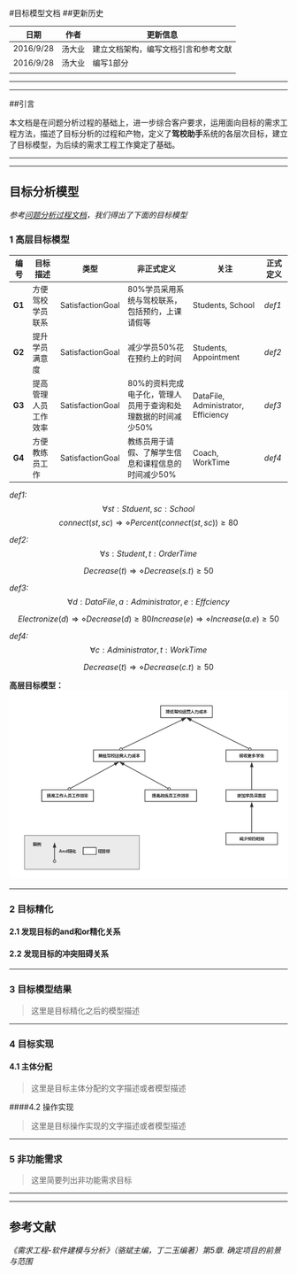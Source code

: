 

#目标模型文档
##更新历史

| 日期        | 作者   | 更新信息               |
| --------- | ---- | ------------------ |
| 2016/9/28 | 汤大业  | 建立文档架构，编写文档引言和参考文献 |
| 2016/9/28 | 汤大业  | 编写1部分              |
|           |      |                    |

---

---

##引言

​	本文档是在问题分析过程的基础上，进一步综合客户要求，运用面向目标的需求工程方法，描述了目标分析的过程和产物，定义了**驾校助手**系统的各层次目标，建立了目标模型，为后续的需求工程工作奠定了基础。

---
---
## 目标分析模型

*参考[问题分析过程文档](https://github.com/CnNjuTdy/Requirements/blob/master/md/%E9%97%AE%E9%A2%98%E5%88%86%E6%9E%90%E8%BF%87%E7%A8%8B.md)，我们得出了下面的目标模型*

### 1 高层目标模型
| 编号     | 目标描述       | 类型               | 非正式定义                             | 关注                                  | 正式定义   |
| ------ | ---------- | ---------------- | --------------------------------- | ----------------------------------- | ------ |
| **G1** | 方便驾校学员联系   | SatisfactionGoal | 80%学员采用系统与驾校联系，包括预约，上课请假等         | Students, School                    | *def1* |
| **G2** | 提升学员满意度    | SatisfactionGoal | 减少学员50%花在预约上的时间                   | Students, Appointment               | *def2* |
| **G3** | 提高管理人员工作效率 | SatisfactionGoal | 80%的资料完成电子化，管理人员用于查询和处理数据的时间减少50% | DataFile, Administrator, Efficiency | *def3* |
| **G4** | 方便教练员工作    | SatisfactionGoal | 教练员用于请假、了解学生信息和课程信息的时间减少50%       | Coach, WorkTime                     | *def4* |

*def1:*
$$
\forall st:Stduent,sc:School
$$
$$
connect(st,sc)\Rightarrow\diamond Percent(connect(st,sc))\ge80
$$

*def2:*
$$
\forall s:Student, t:OrderTime
$$

$$
Decrease(t)\Rightarrow \diamond Decrease(s.t)\ge 50
$$

*def3:*
$$
\forall d:DataFile, a:Administrator, e:Effciency
$$

$$
Electronize(d)\Rightarrow \diamond Decrease(d)\ge 80
Increase(e)\Rightarrow \diamond Increase(a.e)\ge 50
$$

*def4:*
$$
\forall c:Administrator, t:WorkTime
$$

$$
Decrease(t)\Rightarrow \diamond Decrease(c.t)\ge 50
$$



**高层目标模型：**
![high_level_target](img\high_level_goal.png)

---
### 2 目标精化

#### 2.1 发现目标的and和or精化关系 



#### 2.2 发现目标的冲突阻碍关系



---

### 3 目标模型结果

> 这里是目标精化之后的模型描述



---

### 4 目标实现

#### 4.1 主体分配

> 这里是目标主体分配的文字描述或者模型描述


####4.2 操作实现

> 这里是目标操作实现的文字描述或者模型描述



---

### 5 非功能需求

> 这里简要列出非功能需求目标



---
---

## 参考文献


*《需求工程-软件建模与分析》（骆斌主编，丁二玉编著）第5章. 确定项目的前景与范围*
